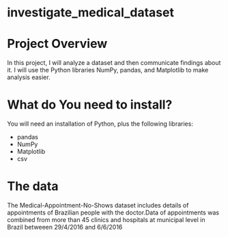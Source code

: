 # investigate_medical_dataset


# Project Overview
In this project, I will analyze a dataset and then communicate findings about it. I will use the Python libraries NumPy, pandas, and Matplotlib to make analysis easier.

# What do You need to install?
You will need an installation of Python, plus the following libraries:

* pandas
* NumPy
* Matplotlib
* csv

# The data


The Medical-Appointment-No-Shows dataset includes details of appointments of Brazilian people with the doctor.Data of appointments was combined from more than 45 clinics and hospitals at municipal level in Brazil betweeen 29/4/2016 and 6/6/2016
